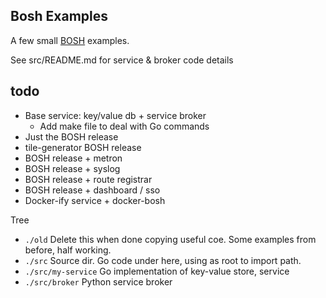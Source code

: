 ## Bosh Examples

A few small
[BOSH](https://bosh.io)
examples.

See src/README.md for service & broker code details

## todo

* Base service: key/value db + service broker
    * Add make file to deal with Go commands
* Just the BOSH release
* tile-generator BOSH release
* BOSH release + metron
* BOSH release + syslog
* BOSH release + route registrar
* BOSH release + dashboard / sso
* Docker-ify service + docker-bosh

Tree
* `./old` Delete this when done copying useful coe. Some examples from before, half working.
* `./src` Source dir. Go code under here, using as root to import path.
* `./src/my-service` Go implementation of key-value store, service
* `./src/broker` Python service broker
